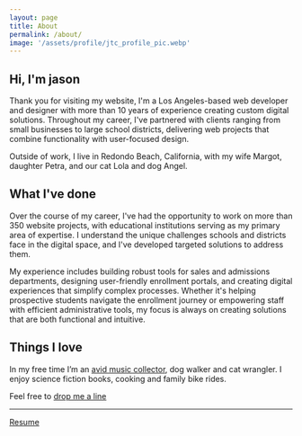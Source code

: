 ```yaml
---
layout: page
title: About
permalink: /about/
image: '/assets/profile/jtc_profile_pic.webp'
---
```


## Hi, I'm jason

Thank you for visiting my website, I'm a Los Angeles-based web developer and designer with more than 10 years of experience creating custom digital solutions. Throughout my career, I've partnered with clients ranging from small businesses to large school districts, delivering web projects that combine functionality with user-focused design.

Outside of work, I live in Redondo Beach, California, with my wife Margot, daughter Petra, and our cat Lola and dog Angel.

## What I've done

Over the course of my career, I've had the opportunity to work on more than 350 website projects, with educational institutions serving as my primary area of expertise. I understand the unique challenges schools and districts face in the digital space, and I've developed targeted solutions to address them.

My experience includes building robust tools for sales and admissions departments, designing user-friendly enrollment portals, and creating digital experiences that simplify complex processes. Whether it's helping prospective students navigate the enrollment journey or empowering staff with efficient administrative tools, my focus is always on creating solutions that are both functional and intuitive.

## Things I love

In my free time I’m an [avid music collector](https://www.discogs.com/user/jtcarrasco), dog walker and cat wrangler. I enjoy science fiction books, cooking and family bike rides.

Feel free to [drop me a line](/contact)
<hr/>

[Resume](/assets/Jtcarrasco_resume.pdf)
